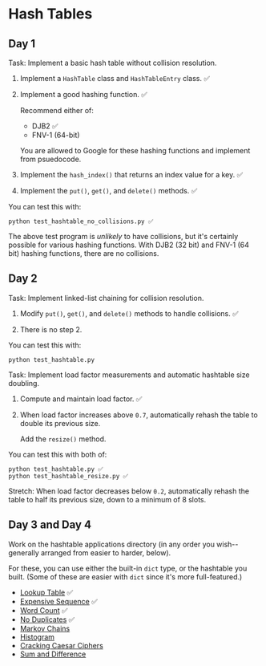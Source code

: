 # Hash Tables

## Day 1

Task: Implement a basic hash table without collision resolution.

1. Implement a `HashTable` class and `HashTableEntry` class. ✅

2. Implement a good hashing function. ✅

   Recommend either of:

   * DJB2 ✅
   * FNV-1 (64-bit)

   You are allowed to Google for these hashing functions and implement
   from psuedocode.

3. Implement the `hash_index()` that returns an index value for a key. ✅

4. Implement the `put()`, `get()`, and `delete()` methods. ✅

You can test this with:

```
python test_hashtable_no_collisions.py ✅
```

The above test program is _unlikely_ to have collisions, but it's
certainly possible for various hashing functions. With DJB2 (32 bit) and
FNV-1 (64 bit) hashing functions, there are no collisions.

## Day 2

Task: Implement linked-list chaining for collision resolution.

1. Modify `put()`, `get()`, and `delete()` methods to handle collisions. ✅

2. There is no step 2.

You can test this with:

```
python test_hashtable.py
```

Task: Implement load factor measurements and automatic hashtable size
doubling.

1. Compute and maintain load factor. ✅

2. When load factor increases above `0.7`, automatically rehash the
   table to double its previous size.

   Add the `resize()` method.

You can test this with both of:

```
python test_hashtable.py ✅
python test_hashtable_resize.py ✅
```

Stretch: When load factor decreases below `0.2`, automatically rehash
the table to half its previous size, down to a minimum of 8 slots.

## Day 3 and Day 4

Work on the hashtable applications directory (in any order you
wish--generally arranged from easier to harder, below).

For these, you can use either the built-in `dict` type, or the hashtable
you built. (Some of these are easier with `dict` since it's more
full-featured.)

* [Lookup Table](applications/lookup_table/) ✅
* [Expensive Sequence](applications/expensive_seq/) ✅
* [Word Count](applications/word_count/) ✅
* [No Duplicates](applications/no_dups/) ✅
* [Markov Chains](applications/markov/)
* [Histogram](applications/histo/)
* [Cracking Caesar Ciphers](applications/crack_caesar/)
* [Sum and Difference](applications/sumdiff/)


